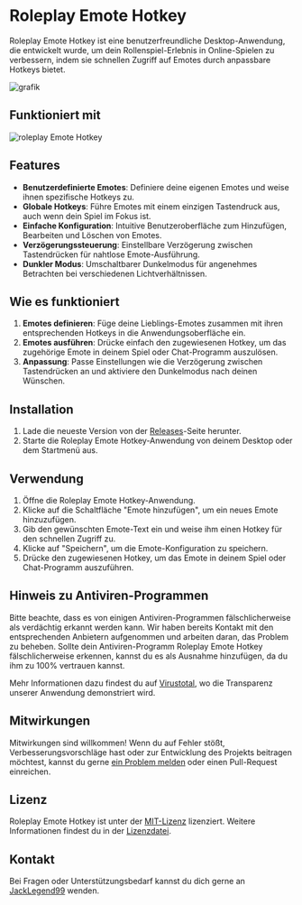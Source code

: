 # Roleplay Emote Hotkey

Roleplay Emote Hotkey ist eine benutzerfreundliche Desktop-Anwendung, die entwickelt wurde, um dein Rollenspiel-Erlebnis in Online-Spielen zu verbessern, indem sie schnellen Zugriff auf Emotes durch anpassbare Hotkeys bietet.

![grafik](https://github.com/JackLegend99/Roleplay-Emote-Hotkey/assets/104882374/d6dacb18-c0d0-4486-946c-fb7b8e168bd0)

## Funktioniert mit

![roleplay Emote Hotkey](https://github.com/JackLegend99/Roleplay-Emote-Hotkey/assets/104882374/fbf8a858-4c53-45cf-b2ea-6f917a184f4d)

## Features

- **Benutzerdefinierte Emotes**: Definiere deine eigenen Emotes und weise ihnen spezifische Hotkeys zu.
- **Globale Hotkeys**: Führe Emotes mit einem einzigen Tastendruck aus, auch wenn dein Spiel im Fokus ist.
- **Einfache Konfiguration**: Intuitive Benutzeroberfläche zum Hinzufügen, Bearbeiten und Löschen von Emotes.
- **Verzögerungssteuerung**: Einstellbare Verzögerung zwischen Tastendrücken für nahtlose Emote-Ausführung.
- **Dunkler Modus**: Umschaltbarer Dunkelmodus für angenehmes Betrachten bei verschiedenen Lichtverhältnissen.

## Wie es funktioniert

1. **Emotes definieren**: Füge deine Lieblings-Emotes zusammen mit ihren entsprechenden Hotkeys in die Anwendungsoberfläche ein.
2. **Emotes ausführen**: Drücke einfach den zugewiesenen Hotkey, um das zugehörige Emote in deinem Spiel oder Chat-Programm auszulösen.
3. **Anpassung**: Passe Einstellungen wie die Verzögerung zwischen Tastendrücken an und aktiviere den Dunkelmodus nach deinen Wünschen.

## Installation

1. Lade die neueste Version von der [Releases](https://github.com/JackLegend99/Roleplay-Emote-Hotkey/releases)-Seite herunter.
2. Starte die Roleplay Emote Hotkey-Anwendung von deinem Desktop oder dem Startmenü aus.

## Verwendung

1. Öffne die Roleplay Emote Hotkey-Anwendung.
2. Klicke auf die Schaltfläche "Emote hinzufügen", um ein neues Emote hinzuzufügen.
3. Gib den gewünschten Emote-Text ein und weise ihm einen Hotkey für den schnellen Zugriff zu.
4. Klicke auf "Speichern", um die Emote-Konfiguration zu speichern.
5. Drücke den zugewiesenen Hotkey, um das Emote in deinem Spiel oder Chat-Programm auszuführen.

## Hinweis zu Antiviren-Programmen

Bitte beachte, dass es von einigen Antiviren-Programmen fälschlicherweise als verdächtig erkannt werden kann. Wir haben bereits Kontakt mit den entsprechenden Anbietern aufgenommen und arbeiten daran, das Problem zu beheben. Sollte dein Antiviren-Programm Roleplay Emote Hotkey fälschlicherweise erkennen, kannst du es als Ausnahme hinzufügen, da du ihm zu 100% vertrauen kannst.

Mehr Informationen dazu findest du auf [Virustotal](https://www.virustotal.com/gui/file/52579952922fa0398e1238bc7336bd98c2eb427a0fc697071384ff08e6bd6a8a/behavior), wo die Transparenz unserer Anwendung demonstriert wird.

## Mitwirkungen

Mitwirkungen sind willkommen! Wenn du auf Fehler stößt, Verbesserungsvorschläge hast oder zur Entwicklung des Projekts beitragen möchtest, kannst du gerne [ein Problem melden](https://github.com/JackLegend99/Roleplay-Emote-Hotkey/issues) oder einen Pull-Request einreichen.

## Lizenz

Roleplay Emote Hotkey ist unter der [MIT-Lizenz](LICENSE.md) lizenziert. Weitere Informationen findest du in der [Lizenzdatei](LICENSE.md).

## Kontakt

Bei Fragen oder Unterstützungsbedarf kannst du dich gerne an [JackLegend99](mailto:medo.dje@gmail.com) wenden.


